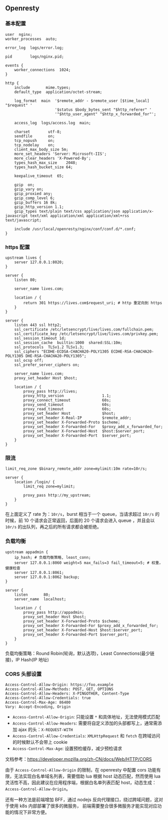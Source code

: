 ## Openresty 

### 基本配置

```nginx configuration
user  nginx;
worker_processes  auto;

error_log  logs/error.log;

pid        logs/nginx.pid;

events {
    worker_connections  1024;
}

http {
    include       mime.types;
    default_type  application/octet-stream;

    log_format  main  '$remote_addr - $remote_user [$time_local] "$request" '
                      '$status $body_bytes_sent "$http_referer" '
                      '"$http_user_agent" "$http_x_forwarded_for"';

    access_log  logs/access.log  main;

    charset        utf-8;
    sendfile       on;
    tcp_nopush     on;
    tcp_nodelay    on;
    client_max_body_size 5m;
    more_set_headers 'Server: Microsoft-IIS';
    more_clear_headers 'X-Powered-By';
    types_hash_max_size    2048;
    types_hash_bucket_size 64;

    keepalive_timeout  65;

    gzip  on;
    gzip_vary on;
    gzip_proxied any;
    gzip_comp_level 6;
    gzip_buffers 16 8k;
    gzip_http_version 1.1;
    gzip_types text/plain text/css application/json application/x-javascript text/xml application/xml application/xml+rss text/javascript;

    include /usr/local/openresty/nginx/conf/conf.d/*.conf;
}
```

### https 配置

```nginx configuration
upstream lives {
    server 127.0.0.1:8020;
}

server {
    listen 80;

    server_name lives.com;

    location / {
        return 301 https://lives.com$request_uri; # http 重定向到 https
    }
}

server {
    listen 443 ssl http2;
    ssl_certificate /etc/letsencrypt/live/lives.com/fullchain.pem;
    ssl_certificate_key /etc/letsencrypt/live/lives.com/privkey.pem;
    ssl_session_timeout 1d;
    ssl_session_cache  builtin:1000  shared:SSL:10m;
    ssl_protocols  TLSv1.2 TLSv1.3;
    ssl_ciphers "ECDHE-ECDSA-CHACHA20-POLY1305 ECDHE-RSA-CHACHA20-POLY1305 DHE-RSA-CHACHA20-POLY1305";
    ssl_ocsp off;
    ssl_prefer_server_ciphers on;

    server_name lives.com;
    proxy_set_header Host $host;

    location / {
        proxy_pass http://lives;
        proxy_http_version                 1.1;
        proxy_connect_timeout              60s;
        proxy_send_timeout                 60s;
        proxy_read_timeout                 60s;
        proxy_set_header Host              $host;
        proxy_set_header X-Real-IP         $remote_addr;
        proxy_set_header X-Forwarded-Proto $scheme;
        proxy_set_header X-Forwarded-For   $proxy_add_x_forwarded_for;
        proxy_set_header X-Forwarded-Host  $host:$server_port;
        proxy_set_header X-Forwarded-Port  $server_port;
    }
}
```

### 限流

```nginx configuration
limit_req_zone $binary_remote_addr zone=mylimit:10m rate=10r/s;
 
server {
    location /login/ {
        limit_req zone=mylimit;
        
        proxy_pass http://my_upstream;
    }
}
```

在上面定义了 rate 为：`10r/s`，burst 相当于一个 queue，当请求超过 `10r/s` 的时候，前 10 个请求会正常返回，后面的 20 个请求会进入 queue ，并且会以 `10r/s` 的出队列，再之后的所有请求都会被拒绝。

### 负载均衡

```nginx configuration
upstream appadmin {
    ip_hash; # 负载均衡策略, least_conn;
    server 127.0.0.1:8060 weight=5 max_fails=3 fail_timeout=5; # 权重，健康检查
    server 127.0.0.1:8061;
    server 127.0.0.1:8062 backup;
}

server {
    listen       80;
    server_name  localhost;

    location / {
        proxy_pass http://appadmin;
        proxy_set_header Host $host;
        proxy_set_header X-Forwarded-Proto $scheme;
        proxy_set_header X-Forwarded-For $proxy_add_x_forwarded_for;
        proxy_set_header X-Forwarded-Host $host:$server_port;
        proxy_set_header X-Forwarded-Port $server_port;
    }
}
```

负载均衡策略：Round Robin(轮询，默认选项)，Least Connections(最少链接)，IP Hash(IP 地址)

### CORS 头部设置

``` 
Access-Control-Allow-Origin: https://foo.example
Access-Control-Allow-Methods: POST, GET, OPTIONS
Access-Control-Allow-Headers: X-PINGOTHER, Content-Type
Access-Control-Allow-Credentials: true
Access-Control-Max-Age: 86400
Vary: Accept-Encoding, Origin
```

* `Access-Control-Allow-Origin`: 只能设置 `*` 和具体地址，无法使用模式匹配
* `Access-Control-Allow-Headers`: 需要将自定义添加的头部都写上，通常需添加 ajax 的头：`X-REQUEST-WITH`
* `Access-Control-Allow-Credentials`: `XMLHttpRequest` 和 `fetch` 在跨域访问的时候默认不会带上 cookie
* `Access-Control-Max-Age`: 设置预检缓存，减少预检请求

文档参考：https://developer.mozilla.org/zh-CN/docs/Web/HTTP/CORS

由于 `Access-Control-Allow-Origin` 的限制，在 openresty 中配置 cors 功能有限，无法实现白名单域名列表，需要借助 lua
根据 host 动态匹配，然而使用 lua 灵活性不高，因此建议在应用程序端，根据白名单列表匹配 host，动态生成：`Access-Control-Allow-Origin`。

还有一种方法是前端增加 BFF，通过 nodejs 反向代理接口，绕过跨域问题，这对于使用 k8s 内部部署了很多的微服务，
前端需要整合很多微服务才能实现对应功能的情况下非常方便。


